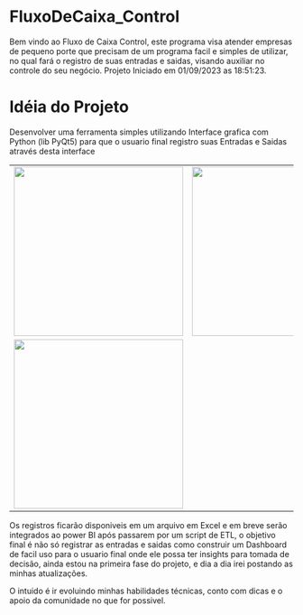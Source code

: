 # FluxoDeCaixa_Control

Bem vindo ao Fluxo de Caixa Control, este programa visa atender empresas de pequeno porte que precisam de um programa facil e simples de utilizar, no qual fará o registro de suas entradas e saidas, visando auxiliar no controle do seu negócio.
Projeto Iniciado  em 01/09/2023 as 18:51:23.

# Idéia do Projeto
Desenvolver uma ferramenta simples utilizando Interface grafica com Python (lib PyQt5) para que o usuario final registro suas Entradas e Saidas através desta interface

<table>
  <tr>
    <td><img src="https://github.com/ehoclayton/FluxoDeCaixa_Control/assets/93559228/9e892582-d5a2-4e77-ac93-216da4305e0c" width="300"></td>
    <td><img src="https://github.com/ehoclayton/FluxoDeCaixa_Control/assets/93559228/b986a249-26ab-487f-8157-2cfb6e971f91" width="300"></td>
    <td><img src="https://github.com/ehoclayton/FluxoDeCaixa_Control/assets/93559228/33b41e92-85b1-46c3-b359-ce8516eeee24" width="300"></td>
  </tr>
  <tr>
    <td><img src="https://github.com/ehoclayton/FluxoDeCaixa_Control/assets/93559228/bc496981-8bd2-444e-822b-dcbb70f2a504" width="300"></td>
    <!-- Adicione mais colunas e imagens conforme necessário -->
  </tr>
</table>

Os registros ficarão disponiveis em um arquivo em Excel e em breve serão integrados ao power BI após passarem por um script de ETL, o objetivo final é não só registrar as entradas e saidas como construir um Dashboard de facil uso para o usuario final onde ele possa ter insights para tomada de decisão, ainda estou na primeira fase do projeto, e dia a dia irei postando as minhas atualizações.

O intuido é ir evoluindo minhas habilidades técnicas, conto com dicas e o apoio da comunidade no que for possivel.
